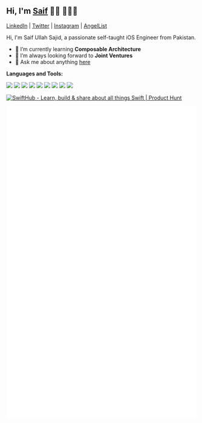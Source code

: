 ## Hi, I'm [Saif](saifullahsajid.com/) 👋🏻 👨🏻‍💻


 [LinkedIn](https://www.linkedin.com/in/saifsajid99/) | [Twitter](https://twitter.com/saifcodes) | [Instagram](https://instagram.com/saifcodes) | [AngelList](https://angel.co/u/saifullahsajid)


Hi, I'm Saif Ullah Sajid, a passionate self-taught iOS Engineer from Pakistan.

- 🌱  I’m currently learning **Composable Architecture**
- 💼  I’m always looking forward to **Joint Ventures**
- 💬  Ask me about anything [here](https://github.com/saifullahsajid/saifullahsajid/issues)
<!--- 👯 I’m looking to collaborate on -->

**Languages and Tools:**  

<code><img height="25" src="https://upload.wikimedia.org/wikipedia/commons/thumb/9/9d/Swift_logo.svg/1200px-Swift_logo.svg.png"></code>
<code><img height="25" src="https://developer.apple.com/assets/elements/icons/swiftui/swiftui-96x96_2x.png"></code>
<code><img height="25" src="https://upload.wikimedia.org/wikipedia/commons/1/1e/Xcode_Icon.png"></code>
<code><img height="25" src="https://seeklogo.com/images/S/sourcetree-logo-852CEF45CF-seeklogo.com.png"></code>
<code><img height="25" src="https://upload.wikimedia.org/wikipedia/commons/thumb/9/98/WordPress_blue_logo.svg/1024px-WordPress_blue_logo.svg.png"></code> 
<code><img height="25" src="https://www.w3.org/html/logo/downloads/HTML5_Logo_512.png"></code> 
<code><img height="25" src="https://seeklogo.com/images/C/css3-logo-8724075274-seeklogo.com.png"></code> 
<code><img height="25" src="https://git-scm.com/images/logos/downloads/Git-Icon-1788C.png"></code> 
<code><img height="25" src="https://upload.wikimedia.org/wikipedia/en/thumb/6/62/MySQL.svg/1200px-MySQL.svg.png"></code> 

<a href="https://www.producthunt.com/posts/swifthub?utm_source=badge-featured&utm_medium=badge&utm_souce=badge-swifthub" target="_blank"><img src="https://api.producthunt.com/widgets/embed-image/v1/featured.svg?post_id=275625&theme=dark" alt="SwiftHub - Learn, build & share about all things Swift | Product Hunt" style="width: 250px; height: 54px;" width="250" height="54" /></a>


<p align="center">
	<img width="625em" src="./github-metrics.svg" />
</p>
<br>
